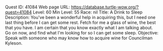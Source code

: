 Quest ID: 41084
Web page URL: https://database.turtle-wow.org/?quest=41084
Level: 60
Min Level: 55
Race: nil
Title: A Drink to Sleep
Description: You've been a wonderful help in acquiring this, but I need one last thing before I can get some rest. Fetch for me a glass of wine, the best that you have. I am certain that you know exactly what I am talking about. Go on now, and find what I'm looking for so I can get some sleep.
Objective: Speak with someone who may know how to acquire wine for Councilman Kyleson.
